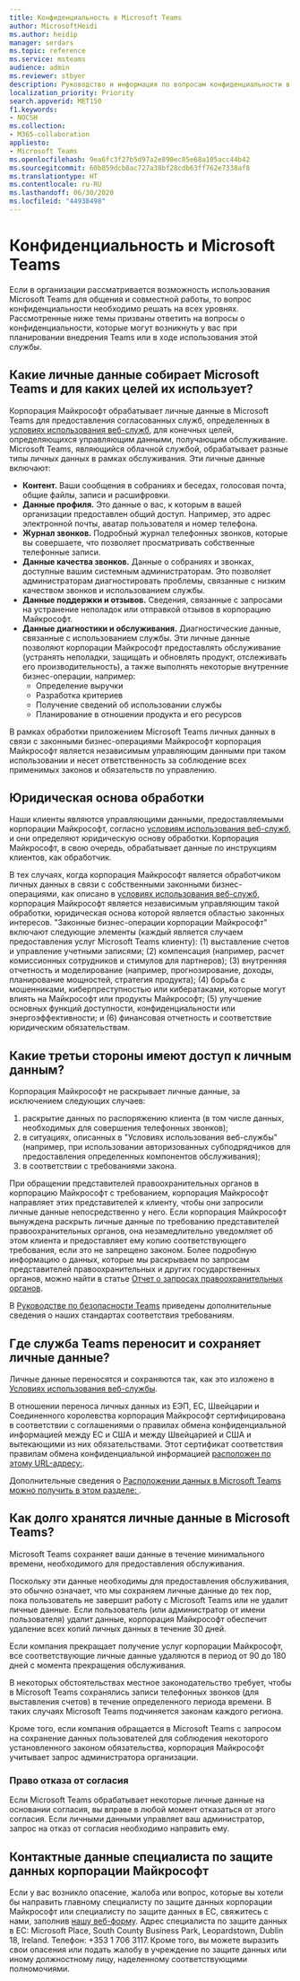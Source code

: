 ```yaml
---
title: Конфиденциальность в Microsoft Teams
author: MicrosoftHeidi
ms.author: heidip
manager: serdars
ms.topic: reference
ms.service: msteams
audience: admin
ms.reviewer: stbyer
description: Руководство и информация по вопросам конфиденциальности в Microsoft Teams.
localization_priority: Priority
search.appverid: MET150
f1.keywords:
- NOCSH
ms.collection:
- M365-collaboration
appliesto:
- Microsoft Teams
ms.openlocfilehash: 9ea6fc3f27b5d97a2e890ec85e68a105acc44b42
ms.sourcegitcommit: 60b859dcb8ac727a38bf28cdb63ff762e7338af8
ms.translationtype: HT
ms.contentlocale: ru-RU
ms.lasthandoff: 06/30/2020
ms.locfileid: "44938498"
---
```

# <a name="privacy-and-microsoft-teams"></a>Конфиденциальность и Microsoft Teams

Если в организации рассматривается возможность использования Microsoft Teams для общения и совместной работы, то вопрос конфиденциальности необходимо решать на всех уровнях. Рассмотренные ниже темы призваны ответить на вопросы о конфиденциальности, которые могут возникнуть у вас при планировании внедрения Teams или в ходе использования этой службы.

## <a name="what-personal-data-does-microsoft-teams-collect-and-for-what-purposes-does-microsoft-teams-use-this-data"></a>Какие личные данные собирает Microsoft Teams и для каких целей их использует?

Корпорация Майкрософт обрабатывает личные данные в Microsoft Teams для предоставления согласованных служб, определенных в [условиях использования веб-служб](https://go.microsoft.com/fwlink/p/?linkid=2050263), для конечных целей, определяющихся управляющим данными, получающим обслуживание. Microsoft Teams, являющийся облачной службой, обрабатывает разные типы личных данных в рамках обслуживания. Эти личные данные включают:

- **Контент.** Ваши сообщения в собраниях и беседах, голосовая почта, общие файлы, записи и расшифровки.
- **Данные профиля.** Это данные о вас, к которым в вашей организации предоставлен общий доступ. Например, это адрес электронной почты, аватар пользователя и номер телефона.
- **Журнал звонков.** Подробный журнал телефонных звонков, которые вы совершаете, что позволяет просматривать собственные телефонные записи.
- **Данные качества звонков.** Данные о собраниях и звонках, доступные вашим системным администраторам. Это позволяет администраторам диагностировать проблемы, связанные с низким качеством звонков и использованием службы.
- **Данные поддержки и отзывов.** Сведения, связанные с запросами на устранение неполадок или отправкой отзывов в корпорацию Майкрософт.
- **Данные диагностики и обслуживания.** Диагностические данные, связанные с использованием службы. Эти личные данные позволяют корпорации Майкрософт предоставлять обслуживание (устранять неполадки, защищать и обновлять продукт, отслеживать его производительность), а также выполнять некоторые внутренние бизнес-операции, например:
  - Определение выручки
  - Разработка критериев
  - Получение сведений об использовании службы
  - Планирование в отношении продукта и его ресурсов

В рамках обработки приложением Microsoft Teams личных данных в связи с законными бизнес-операциями Майкрософт корпорация Майкрософт является независимым управляющим данными при таком использовании и несет ответственность за соблюдение всех применимых законов и обязательств по управлению.

## <a name="legal-basis-of-processing"></a>Юридическая основа обработки  

Наши клиенты являются управляющими данными, предоставляемыми корпорации Майкрософт, согласно [условиям использования веб-служб](https://go.microsoft.com/fwlink/p/?linkid=2050263), и они определяют юридическую основу обработки. Корпорация Майкрософт, в свою очередь, обрабатывает данные по инструкциям клиентов, как обработчик.

В тех случаях, когда корпорация Майкрософт является обработчиком личных данных в связи с собственными законными бизнес-операциями, как описано в [условиях использования веб-служб](https://go.microsoft.com/fwlink/p/?linkid=2050263), корпорация Майкрософт является независимым управляющим такой обработки, юридическая основа которой является областью законных интересов. "Законные бизнес-операции корпорации Майкрософт" включают следующие элементы (каждый является случаем предоставления услуг Microsoft Teams клиенту): (1) выставление счетов и управление учетными записями; (2) компенсация (например, расчет комиссионных сотрудников и стимулов для партнеров); (3) внутренняя отчетность и моделирование (например, прогнозирование, доходы, планирование мощностей, стратегия продукта); (4) борьба с мошенниками, киберпреступностью или кибератаками, которые могут влиять на Майкрософт или продукты Майкрософт; (5) улучшение основных функций доступности, конфиденциальности или энергоэффективности; и (6) финансовая отчетность и соответствие юридическим обязательствам.

## <a name="what-third-parties-have-access-to-personal-data"></a>Какие третьи стороны имеют доступ к личным данным?

Корпорация Майкрософт не раскрывает личные данные, за исключением следующих случаев:

1. раскрытие данных по распоряжению клиента (в том числе данных, необходимых для совершения телефонных звонков);
1. в ситуациях, описанных в "Условиях использования веб-службы" (например, при использовании авторизованных субподрядчиков для предоставления определенных компонентов обслуживания);
1. в соответствии с требованиями закона.

При обращении представителей правоохранительных органов в корпорацию Майкрософт с требованием, корпорация Майкрософт направляет этих представителей к клиенту, чтобы они запросили личные данные непосредственно у него. Если корпорация Майкрософт вынуждена раскрыть личные данные по требованию представителей правоохранительных органов, она незамедлительно уведомляет об этом клиента и предоставляет ему копию соответствующего требования, если это не запрещено законом. Более подробную информацию о данных, которые мы раскрываем по запросам представителей правоохранительных и других государственных органов, можно найти в статье [Отчет о запросах правоохранительных органов](https://www.microsoft.com/corporate-responsibility/law-enforcement-requests-report).

В [Руководстве по безопасности Teams](https://docs.microsoft.com/microsoftteams/security-compliance-overview#compliance-standards) приведены дополнительные сведения о наших стандартах соответствия требованиям.

## <a name="where-does-teams-transfer-and-store-personal-data"></a>Где служба Teams переносит и сохраняет личные данные?

Личные данные переносятся и сохраняются так, как это изложено в [Условиях использования веб-службы](https://go.microsoft.com/fwlink/p/?linkid=2050263).

В отношении переноса личных данных из ЕЭП, ЕС, Швейцарии и Соединенного королевства корпорация Майкрософт сертифицирована в соответствии с соглашениями о правилах обмена конфиденциальной информацией между ЕС и США и между Швейцарией и США и вытекающими из них обязательствами. Этот сертификат соответствия правилам обмена конфиденциальной информацией [расположен по этому URL-адресу:](https://www.privacyshield.gov/participant?id=a2zt0000000KzNaAAK&status=Active).

Дополнительные сведения о [Расположении данных в Microsoft Teams можно получить в этом разделе: ](location-of-data-in-teams.md).

## <a name="how-long-does-microsoft-teams-retain-personal-data"></a>Как долго хранятся личные данные в Microsoft Teams?

Microsoft Teams сохраняет ваши данные в течение минимального времени, необходимого для предоставления обслуживания.

Поскольку эти данные необходимы для предоставления обслуживания, это обычно означает, что мы сохраняем личные данные до тех пор, пока пользователь не завершит работу с Microsoft Teams или не удалит личные данные.  Если пользователь (или администратор от имени пользователя) удалит данные, корпорация Майкрософт обеспечит удаление всех копий личных данных в течение 30 дней.

Если компания прекращает получение услуг корпорации Майкрософт, все соответствующие личные данные удаляются в период от 90 до 180 дней с момента прекращения обслуживания.

В некоторых обстоятельствах местное законодательство требует, чтобы в Microsoft Teams сохранялись записи телефонных звонков (для выставления счетов) в течение определенного периода времени. В таких случаях Microsoft Teams подчиняется законам каждого региона.

Кроме того, если компания обращается в Microsoft Teams с запросом на сохранение данных пользователей для соблюдения некоторого установленного законом обязательства, корпорация Майкрософт учитывает запрос администратора организации.

### <a name="right-to-withdraw-consent"></a>Право отказа от согласия

Если Microsoft Teams обрабатывает некоторые личные данные на основании согласия, вы вправе в любой момент отказаться от этого согласия. Если личными данными управляет ваш администратор, запрос на отказ от согласия необходимо направить ему.

## <a name="contact-details-of-microsofts-data-protection-officer"></a>Контактные данные специалиста по защите данных корпорации Майкрософт

Если у вас возникло опасение, жалоба или вопрос, которые вы хотели бы направить главному специалисту по защите данных корпорации Майкрософт или специалисту по защите данных в ЕС, свяжитесь с нами, заполнив [нашу веб-форму](https://go.microsoft.com/fwlink/?LinkId=321116). Адрес специалиста по защите данных в ЕС: Microsoft Place, South County Business Park, Leopardstown, Dublin 18, Ireland. Телефон: +353 1 706 3117. Кроме того, вы можете выразить свои опасения или подать жалобу в учреждение по защите данных или иному должностному лицу, наделенному соответствующими полномочиями.
